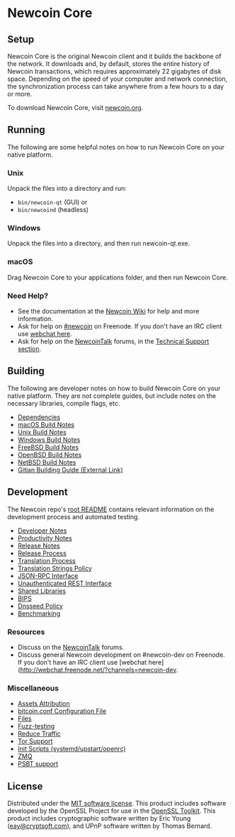 Newcoin Core
=============

Setup
---------------------
Newcoin Core is the original Newcoin client and it builds the backbone of the network. It downloads and, by default, stores the entire history of Newcoin transactions, which requires approximately 22 gigabytes of disk space. Depending on the speed of your computer and network connection, the synchronization process can take anywhere from a few hours to a day or more.

To download Newcoin Core, visit [newcoin.org](https://newcoin.org/).

Running
---------------------
The following are some helpful notes on how to run Newcoin Core on your native platform.

### Unix

Unpack the files into a directory and run:

- `bin/newcoin-qt` (GUI) or
- `bin/newcoind` (headless)

### Windows

Unpack the files into a directory, and then run newcoin-qt.exe.

### macOS

Drag Newcoin Core to your applications folder, and then run Newcoin Core.

### Need Help?

* See the documentation at the [Newcoin Wiki](https://newcoin.info/)
for help and more information.
* Ask for help on [#newcoin](http://webchat.freenode.net?channels=newcoin) on Freenode. If you don't have an IRC client use [webchat here](http://webchat.freenode.net?channels=newcoin).
* Ask for help on the [NewcoinTalk](https://newcointalk.io/) forums, in the [Technical Support section](https://newcointalk.io/c/technical-support).

Building
---------------------
The following are developer notes on how to build Newcoin Core on your native platform. They are not complete guides, but include notes on the necessary libraries, compile flags, etc.

- [Dependencies](dependencies.md)
- [macOS Build Notes](build-osx.md)
- [Unix Build Notes](build-unix.md)
- [Windows Build Notes](build-windows.md)
- [FreeBSD Build Notes](build-freebsd.md)
- [OpenBSD Build Notes](build-openbsd.md)
- [NetBSD Build Notes](build-netbsd.md)
- [Gitian Building Guide (External Link)](https://github.com/bitcoin-core/docs/blob/master/gitian-building.md)

Development
---------------------
The Newcoin repo's [root README](/README.md) contains relevant information on the development process and automated testing.

- [Developer Notes](developer-notes.md)
- [Productivity Notes](productivity.md)
- [Release Notes](release-notes.md)
- [Release Process](release-process.md)
- [Translation Process](translation_process.md)
- [Translation Strings Policy](translation_strings_policy.md)
- [JSON-RPC Interface](JSON-RPC-interface.md)
- [Unauthenticated REST Interface](REST-interface.md)
- [Shared Libraries](shared-libraries.md)
- [BIPS](bips.md)
- [Dnsseed Policy](dnsseed-policy.md)
- [Benchmarking](benchmarking.md)

### Resources
* Discuss on the [NewcoinTalk](https://newcointalk.io/) forums.
* Discuss general Newcoin development on #newcoin-dev on Freenode. If you don't have an IRC client use [webchat here](http://webchat.freenode.net/?channels=newcoin-dev.

### Miscellaneous
- [Assets Attribution](assets-attribution.md)
- [bitcoin.conf Configuration File](bitcoin-conf.md)
- [Files](files.md)
- [Fuzz-testing](fuzzing.md)
- [Reduce Traffic](reduce-traffic.md)
- [Tor Support](tor.md)
- [Init Scripts (systemd/upstart/openrc)](init.md)
- [ZMQ](zmq.md)
- [PSBT support](psbt.md)

License
---------------------
Distributed under the [MIT software license](/COPYING).
This product includes software developed by the OpenSSL Project for use in the [OpenSSL Toolkit](https://www.openssl.org/). This product includes
cryptographic software written by Eric Young ([eay@cryptsoft.com](mailto:eay@cryptsoft.com)), and UPnP software written by Thomas Bernard.
